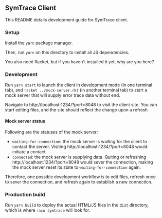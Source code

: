 ## SymTrace Client

This README details development guide for SymTrace client.

### Setup 

Install the [`yarn`](https://classic.yarnpkg.com/en/docs/install) package manager.

Then, run `yarn` on this directory to install all JS dependencies.

You also need Racket, but if you haven't installed it yet, why are you here?

### Development

Run `yarn start` to launch the client in development mode (in one terminal tab), and `racket ../mock-server.rkt` (in another terminal tab) to start a mock server that will supply error trace data without end.

Navigate to http://localhost:1234/?port=8048 to visit the client site.
You can start editing files, and the site should reflect the change upon a refresh.

#### Mock server status

Following are the statuses of the mock server:

- `waiting-for-connection`: the mock server is waiting for the client to contact the server. Visiting http://localhost:1234/?port=8048 would initiate a contact.
- `connected`: the mock server is supplying data. Quiting or refreshing http://localhost:1234/?port=8048 would sever the connection, making the mock server reset its state to `waiting-for-connection` again.

Therefore, one possible development workflow is to edit files, 
refresh once to sever the connection, and refresh again to establish a new connection.

### Production build 

Run `yarn build` to deploy the actual HTML/JS files in the `dist` directory, 
which is where `raco symtrace` will look for.


